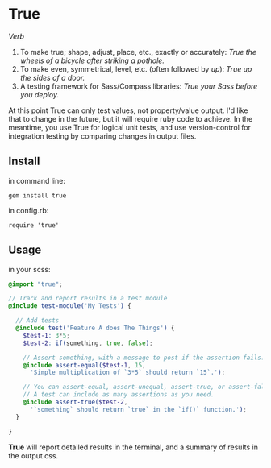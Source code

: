 True
====

*Verb*

1. To make true; shape, adjust, place, etc., exactly or accurately:
  *True the wheels of a bicycle after striking a pothole.*
2. To make even, symmetrical, level, etc. (often followed by *up*):
  *True up the sides of a door.*
3. A testing framework for Sass/Compass libraries:
  *True your Sass before you deploy.*

At this point
True can only test values,
not property/value output.
I'd like that to change in the future,
but it will require ruby code to achieve.
In the meantime,
you use True for logical unit tests,
and use version-control for integration testing
by comparing changes in output files.

Install
-------

in command line:

`gem install true`

in config.rb:

`require 'true'`

Usage
-----

in your scss:

```scss
@import "true";

// Track and report results in a test module
@include test-module('My Tests') {

  // Add tests
  @include test('Feature A does The Things') {
    $test-1: 3*5;
    $test-2: if(something, true, false);

    // Assert something, with a message to post if the assertion fails.
    @include assert-equal($test-1, 15,
      'Simple multiplication of `3*5` should return `15`.');

    // You can assert-equal, assert-unequal, assert-true, or assert-false.
    // A test can include as many assertions as you need.
    @include assert-true($test-2,
      '`something` should return `true` in the `if()` function.');
  }

}
```

**True** will report detailed results in the terminal,
and a summary of results in the output css.